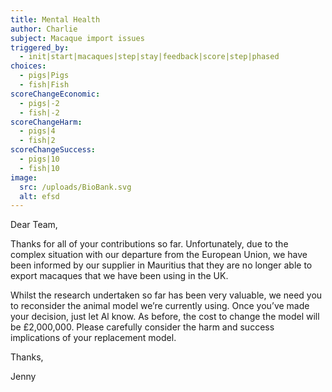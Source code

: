 ```yaml
---
title: Mental Health
author: Charlie
subject: Macaque import issues
triggered_by:
  - init|start|macaques|step|stay|feedback|score|step|phased
choices:
  - pigs|Pigs
  - fish|Fish
scoreChangeEconomic:
  - pigs|-2
  - fish|-2
scoreChangeHarm:
  - pigs|4
  - fish|2
scoreChangeSuccess:
  - pigs|10
  - fish|10
image:
  src: /uploads/BioBank.svg
  alt: efsd
---
```


Dear Team,

Thanks for all of your contributions so far. Unfortunately, due to the complex situation with our departure from the European Union, we have been informed by our supplier in Mauritius that they are no longer able to export macaques that we have been using in the UK.

Whilst the research undertaken so far has been very valuable, we need you to reconsider the animal model we’re currently using. Once you’ve made your decision, just let Al know. As before, the cost to change the model will be £2,000,000. Please carefully consider the harm and success implications of your replacement model. 

Thanks,

Jenny
